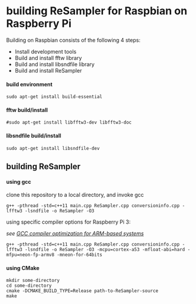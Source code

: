 # building ReSampler for Raspbian on Raspberry Pi

Building on Raspbian consists of the following 4 steps:

- Install development tools
- Build and install fftw library
- Build and install libsndfile library
- Build and install ReSampler

#### build environment
~~~
sudo apt-get install build-essential
~~~

#### fftw build/install

~~~
#sudo apt-get install libfftw3-dev libfftw3-doc
~~~

#### libsndfile build/install

~~~
sudo apt-get install libsndfile-dev
~~~

## building ReSampler

#### using gcc

clone this repository to a local directory, and invoke gcc

~~~
g++ -pthread -std=c++11 main.cpp ReSampler.cpp conversioninfo.cpp -lfftw3 -lsndfile -o ReSampler -O3
~~~

using specific compiler options for Raspberry Pi 3:

*see [GCC compiler optimization for ARM-based systems](https://gist.github.com/fm4dd/c663217935dc17f0fc73c9c81b0aa845)*

~~~
g++ -pthread -std=c++11 main.cpp ReSampler.cpp conversioninfo.cpp -lfftw3 -lsndfile -o ReSampler -O3 -mcpu=cortex-a53 -mfloat-abi=hard -mfpu=neon-fp-armv8 -mneon-for-64bits
~~~

#### using CMake

~~~
mkdir some-directory
cd some-directory
cmake -DCMAKE_BUILD_TYPE=Release path-to-ReSampler-source
make
~~~
